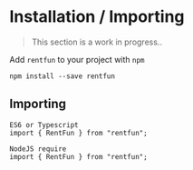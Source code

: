 # Installation / Importing
> This section is a work in progress..

Add `rentfun` to your project with `npm`
```
npm install --save rentfun
```

## Importing

```
ES6 or Typescript
import { RentFun } from "rentfun";
```

```
NodeJS require
import { RentFun } from "rentfun";
```

